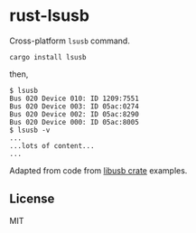 # rust-lsusb

Cross-platform `lsusb` command.

```
cargo install lsusb
```

then,

```
$ lsusb
Bus 020 Device 010: ID 1209:7551
Bus 020 Device 003: ID 05ac:0274
Bus 020 Device 002: ID 05ac:8290
Bus 020 Device 000: ID 05ac:8005
$ lsusb -v
...
...lots of content...
...
```

Adapted from code from [libusb crate](https://github.com/dcuddeback/libusb-rs) examples.

## License

MIT
